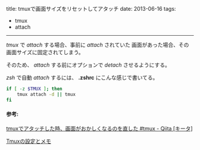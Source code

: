title: tmuxで画面サイズをリセットしてアタッチ
date: 2013-06-16
tags:
  - tmux
  - attach
---

*tmux* で *attach* する場合、事前に *attach* されていた
画面があった場合、その画面サイズに固定されてしまう。

そのため、 *attach* する前にオプションで *detach* させるようにする。

*zsh* で自動 *attach* するには、 **.zshrc** にこんな感じで書いてる。

```sh
if [ -z $TMUX ]; then
    tmux attach -d || tmux
fi
```

#### 参考:

[tmuxでアタッチした時、画面がおかしくなるのを直した \#tmux - Qiita
[キータ]](http://qiita.com/items/fa28ae844bc820c2da57)

[Tmuxの設定とメモ](http://filmlang.org/computer/tmux)
